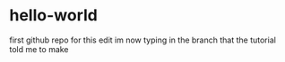 # hello-world
first github repo
for this edit im now typing in the branch that the tutorial told me to make
